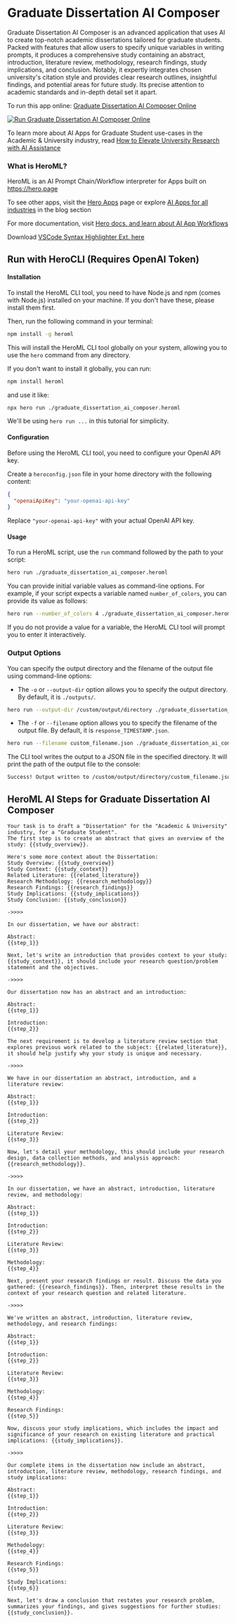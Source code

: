 # Graduate Dissertation AI Composer

Graduate Dissertation AI Composer is an advanced application that uses AI to create top-notch academic dissertations tailored for graduate students. Packed with features that allow users to specify unique variables in writing prompts, it produces a comprehensive study containing an abstract, introduction, literature review, methodology, research findings, study implications, and conclusion. Notably, it expertly integrates chosen university's citation style and provides clear research outlines, insightful findings, and potential areas for future study. Its precise attention to academic standards and in-depth detail set it apart.

To run this app online: [Graduate Dissertation AI Composer Online](https://hero.page/app/graduate-dissertation-ai-composer-ai-powered-academic-dissertation-crafting/ME4iKAY5lVNRIV6YTjrv)

[![Run Graduate Dissertation AI Composer Online](/assets/run.svg)](https://hero.page/app/graduate-dissertation-ai-composer-ai-powered-academic-dissertation-crafting/ME4iKAY5lVNRIV6YTjrv)

To learn more about AI Apps for Graduate Student use-cases in the Academic & University industry, read [How to Elevate University Research with AI Assistance](https://hero.page/blog/ai/academic-and-university/how-to-elevate-university-research-with-ai-assistance/170700)

### What is HeroML?
HeroML is an AI Prompt Chain/Workflow interpreter for Apps built on https://hero.page 

To see other apps, visit the [Hero Apps](https://hero.page/apps) page or explore [AI Apps for all industries](https://hero.page/blog) in the blog section

For more documentation, visit [Hero docs, and learn about AI App Workflows](https://hero.page/tutorials/introduction-to-heroml)

Download [VSCode Syntax Highlighter Ext. here](https://marketplace.visualstudio.com/items?itemName=hero-page.heroml)

## Run with HeroCLI (Requires OpenAI Token)

#### Installation

To install the HeroML CLI tool, you need to have Node.js and npm (comes with Node.js) installed on your machine. If you don't have these, please install them first. 

Then, run the following command in your terminal:

```bash
npm install -g heroml
```

This will install the HeroML CLI tool globally on your system, allowing you to use the `hero` command from any directory.

If you don't want to install it globally, you can run:

```bash
npm install heroml
```

and use it like:

```bash
npx hero run ./graduate_dissertation_ai_composer.heroml
```

We'll be using `hero run ...` in this tutorial for simplicity.

#### Configuration

Before using the HeroML CLI tool, you need to configure your OpenAI API key. 

Create a `heroconfig.json` file in your home directory with the following content:

```json
{
  "openaiApiKey": "your-openai-api-key"
}
```

Replace `"your-openai-api-key"` with your actual OpenAI API key.

#### Usage

To run a HeroML script, use the `run` command followed by the path to your script:

```bash
hero run ./graduate_dissertation_ai_composer.heroml
```

You can provide initial variable values as command-line options. For example, if your script expects a variable named `number_of_colors`, you can provide its value as follows:

```bash
hero run --number_of_colors 4 ./graduate_dissertation_ai_composer.heroml
```

If you do not provide a value for a variable, the HeroML CLI tool will prompt you to enter it interactively.

### Output Options

You can specify the output directory and the filename of the output file using command-line options:

- The `-o` or `--output-dir` option allows you to specify the output directory. By default, it is `./outputs/`.

```bash
hero run --output-dir /custom/output/directory ./graduate_dissertation_ai_composer.heroml
```

- The `-f` or `--filename` option allows you to specify the filename of the output file. By default, it is `response_TIMESTAMP.json`.

```bash
hero run --filename custom_filename.json ./graduate_dissertation_ai_composer.heroml
```

The CLI tool writes the output to a JSON file in the specified directory. It will print the path of the output file to the console:

```bash
Success! Output written to /custom/output/directory/custom_filename.json
```


## HeroML AI Steps for Graduate Dissertation AI Composer
```
Your task is to draft a "Dissertation" for the "Academic & University" industry, for a "Graduate Student". 
The first step is to create an abstract that gives an overview of the study: {{study_overview}}.

Here's some more context about the Dissertation:
Study Overview: {{study_overview}}
Study Context: {{study_context}}
Related Literature: {{related_literature}}
Research Methodology: {{research_methodology}}
Research Findings: {{research_findings}}
Study Implications: {{study_implications}}
Study Conclusion: {{study_conclusion}}

->>>>

In our dissertation, we have our abstract:

Abstract:
{{step_1}}

Next, let's write an introduction that provides context to your study: {{study_context}}, it should include your research question/problem statement and the objectives.

->>>>

Our dissertation now has an abstract and an introduction:

Abstract:
{{step_1}}

Introduction:
{{step_2}}

The next requirement is to develop a literature review section that explores previous work related to the subject: {{related_literature}}, it should help justify why your study is unique and necessary.

->>>>

We have in our dissertation an abstract, introduction, and a literature review:

Abstract:
{{step_1}}

Introduction:
{{step_2}}

Literature Review:
{{step_3}}

Now, let's detail your methodology, this should include your research design, data collection methods, and analysis approach: {{research_methodology}}.

->>>>

In our dissertation, we have an abstract, introduction, literature review, and methodology:

Abstract:
{{step_1}}

Introduction:
{{step_2}}

Literature Review:
{{step_3}}

Methodology:
{{step_4}}

Next, present your research findings or result. Discuss the data you gathered: {{research_findings}}. Then, interpret these results in the context of your research question and related literature.

->>>>

We've written an abstract, introduction, literature review, methodology, and research findings:

Abstract:
{{step_1}}

Introduction:
{{step_2}}

Literature Review:
{{step_3}}

Methodology:
{{step_4}}

Research Findings:
{{step_5}}

Now, discuss your study implications, which includes the impact and significance of your research on existing literature and practical implications: {{study_implications}}.

->>>>

Our complete items in the dissertation now include an abstract, introduction, literature review, methodology, research findings, and study implications:

Abstract:
{{step_1}}

Introduction:
{{step_2}}

Literature Review:
{{step_3}}

Methodology:
{{step_4}}

Research Findings:
{{step_5}}

Study Implications:
{{step_6}}

Next, let's draw a conclusion that restates your research problem, summarizes your findings, and gives suggestions for further studies: {{study_conclusion}}.


```

